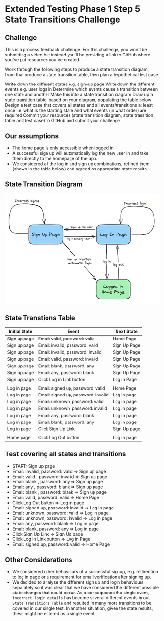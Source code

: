 # Extended Testing Phase 1 Step 5 State Transitions Challenge

## Challenge

This is a process feedback challenge. For this challenge, you won't be submitting a video but instead you'll be providing a link to GitHub where you've put resources you've created.

Work through the following steps to produce a state transition diagram, from that produce a state transition table, then plan a hypothetical test case.

Write down the different states e.g. sign-up page
Write down the different events e.g. user logs in
Determine which events cause a transition between one state and another
Make this into a state transition diagram
Draw up a state transition table, based on your diagram, populating the table below
Design a test case that covers all states and all events/transitions at least once i.e. what is the starting state and what events (in what order) are required
Commit your resources (state transition diagram, state transition table and test case) to GitHub and submit your challenge

## Our assumptions

* The home page is only accessible when logged in
* A successful sign up will automatically log the new user in and take them directly to the homepage of the app.
* We considered all the log in and sign up combinations, refined them (shown in the table below) and agreed on appropriate state results.

## State Transition Diagram

![state transition diagram](images/state-transition-diagram.png)

## State Transtions Table
| Initial State  | Event  | Next State |
| ------------ | ------------ | -------- |
| Sign up page | Email: valid, password: valid | Home Page |
| Sign up page | Email: invalid, password: valid | Sign Up Page |
| Sign up page | Email: invalid, password: invalid | Sign Up Page |
| Sign up page | Email: valid, password: invalid | Sign Up Page |
| Sign up page | Email: blank, password: any | Sign Up Page |
| Sign up page | Email: any, password: blank | Sign Up Page |
| Sign up page | Click Log in Link button | Log in Page |
|||
| Log in page | Email: signed up, password: valid | Home Page |
| Log in page | Email: signed up, password: invalid | Log in page |
| Log in page | Email: unknown, password: valid | Log in page |
| Log in page | Email: unknown, password: invalid | Log in page |
| Log in page | Email: any, password: blank | Log in page |
| Log in page | Email: blank, password: any | Log in page |
| Log in page | Click Sign Up Link | Sign Up page |
|||
| Home page | Click Log Out button | Log in page |

## Test covering all states and transitions

* START: Sign up page 
* Email: invalid, password: valid => Sign up page
* Email: valid , password: invalid => Sign up page
* Email: blank , password: any => Sign up page
* Email: any , password: blank => Sign up page
* Email: blank , password: blank => Sign up page
* Email: valid, password: valid => Home Page
* Click Log Out button => Log in page
* Email: signed up, password: invalid => Log in page
* Email: unknown, password: valid => Log in page 
* Email: unknown, password: invalid => Log in page 
* Email: any, password: blank => Log in page 
* Email: blank, password: any => Log in page 
* Click Sign Up Link => Sign Up page
* Click Log in Link button => Log in Page
* Email: signed up, password: valid => Home Page

## Other Considerations
* We considered other behaviours of a successful signup, e.g. redirection to log in page or a requirement for email verification after signing up.
* We decided to analyse the different sign up and login behaviours separately so it was clear that we have considered the different possible state changes that could occur. As a consequence the single event, `incorrect login details` has become several different events in out `State Transitions Table` and resulted in many more transitions to be covered in our single test. In another situation, given the state results, these might be entered as a single event.